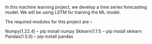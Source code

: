In this machine learning project, we develop a time series forecasting model. We will be using LSTM for training the ML model.

The required modules for this project are –

Numpy(1.22.4) – pip install numpy
Sklearn(1.1.1) – pip install sklearn
Pandas(1.5.0) – pip install pandas
